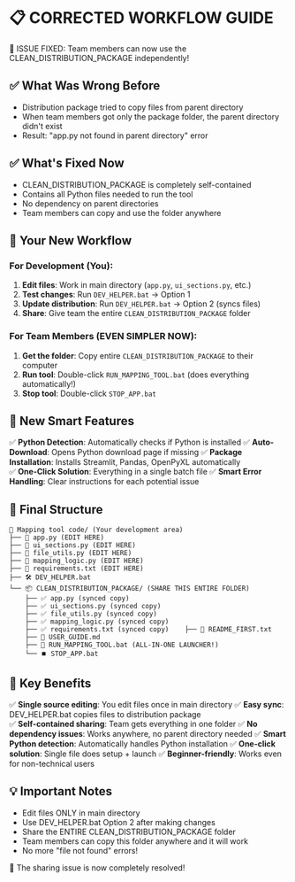 📋 CORRECTED WORKFLOW GUIDE
===============================

🎯 ISSUE FIXED: Team members can now use the CLEAN_DISTRIBUTION_PACKAGE independently!

## ✅ What Was Wrong Before
- Distribution package tried to copy files from parent directory
- When team members got only the package folder, the parent directory didn't exist
- Result: "app.py not found in parent directory" error

## ✅ What's Fixed Now
- CLEAN_DISTRIBUTION_PACKAGE is completely self-contained
- Contains all Python files needed to run the tool
- No dependency on parent directories
- Team members can copy and use the folder anywhere

## 🚀 Your New Workflow

### For Development (You):
1. **Edit files**: Work in main directory (`app.py`, `ui_sections.py`, etc.)
2. **Test changes**: Run `DEV_HELPER.bat` → Option 1
3. **Update distribution**: Run `DEV_HELPER.bat` → Option 2 (syncs files)
4. **Share**: Give team the entire `CLEAN_DISTRIBUTION_PACKAGE` folder

### For Team Members (EVEN SIMPLER NOW):
1. **Get the folder**: Copy entire `CLEAN_DISTRIBUTION_PACKAGE` to their computer
2. **Run tool**: Double-click `RUN_MAPPING_TOOL.bat` (does everything automatically!)
3. **Stop tool**: Double-click `STOP_APP.bat`

## 🎯 New Smart Features

✅ **Python Detection**: Automatically checks if Python is installed
✅ **Auto-Download**: Opens Python download page if missing
✅ **Package Installation**: Installs Streamlit, Pandas, OpenPyXL automatically  
✅ **One-Click Solution**: Everything in a single batch file
✅ **Smart Error Handling**: Clear instructions for each potential issue

## 📁 Final Structure

```
📂 Mapping tool code/ (Your development area)
├── 🔧 app.py (EDIT HERE)
├── 🔧 ui_sections.py (EDIT HERE)
├── 🔧 file_utils.py (EDIT HERE)
├── 🔧 mapping_logic.py (EDIT HERE)
├── 🔧 requirements.txt (EDIT HERE)
├── 🛠️ DEV_HELPER.bat
└── 📦 CLEAN_DISTRIBUTION_PACKAGE/ (SHARE THIS ENTIRE FOLDER)
    ├── ✅ app.py (synced copy)
    ├── ✅ ui_sections.py (synced copy)
    ├── ✅ file_utils.py (synced copy)
    ├── ✅ mapping_logic.py (synced copy)
    ├── ✅ requirements.txt (synced copy)    ├── 📖 README_FIRST.txt
    ├── 📖 USER_GUIDE.md
    ├── 🚀 RUN_MAPPING_TOOL.bat (ALL-IN-ONE LAUNCHER!)
    └── ⏹️ STOP_APP.bat
```

## 🎯 Key Benefits

✅ **Single source editing**: You edit files once in main directory
✅ **Easy sync**: DEV_HELPER.bat copies files to distribution package  
✅ **Self-contained sharing**: Team gets everything in one folder
✅ **No dependency issues**: Works anywhere, no parent directory needed
✅ **Smart Python detection**: Automatically handles Python installation
✅ **One-click solution**: Single file does setup + launch
✅ **Beginner-friendly**: Works even for non-technical users

## 💡 Important Notes

- Edit files ONLY in main directory
- Use DEV_HELPER.bat Option 2 after making changes
- Share the ENTIRE CLEAN_DISTRIBUTION_PACKAGE folder
- Team members can copy this folder anywhere and it will work
- No more "file not found" errors!

🎉 The sharing issue is now completely resolved!

